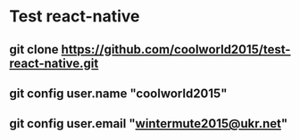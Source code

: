 # Test react-native
git clone https://github.com/coolworld2015/test-react-native.git
-------------------------------------------------------------------------------------------------
git config user.name "coolworld2015" 
-------------------------------------------------------------------------------------------------
git config user.email "wintermute2015@ukr.net"
-------------------------------------------------------------------------------------------------
